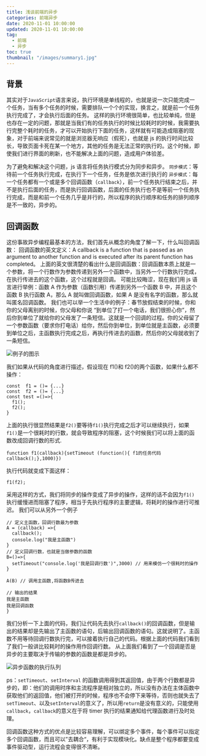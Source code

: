 ```yaml
---
title: 浅谈前端的异步
categories: 前端异步
date: 2020-11-01 10:00:00
updated: 2020-11-01 10:00:00
tag:
  - 前端
  - 异步
toc: true
thumbnail: "/images/summary1.jpg"
---
```


## 背景

其实对于`JavaScript`语言来说，执行环境是单线程的，也就是说一次只能完成一个任务，当有多个任务的时候，需要排队一个个的实现，换言之，就是前一个任务执行完成了，才会执行后面的任务。
这样的执行环境很简单，也比较单纯，但是也存在一定的问题，那就是当我们有的任务执行的时候比较耗时的时候，我需要执行完整个耗时的任务，才可以开始执行下面的任务，这样就有可能造成阻塞的现象，对于前端来说常见的就是浏览器无响应（假死），也就是 js 的执行时间比较长，导致页面卡死在某一个地方，其他的任务是无法正常的执行的。这个时候，即使我们进行界面的刷新，也不能解决上面的问题，造成用户体验差。

<!--more-->

为了避免和解决这个问题，js 语言将任务执行模式分为同步和异步。
`同步模式`：等待前一个任务执行完成，在执行下一个任务，任务是依次进行执行的
`异步模式`：每一个任务都有一个或是多个回调函数（`callback`），前一个任务执行结束之后，并不是执行后面的任务，而是执行回调函数，后面的任务执行也不是等前一个任务执行完成，而是和前一个任务几乎是并行的，所以程序的执行顺序和任务的排列顺序是不一致的，异步的。

## 回调函数

这份事故异步编程最基本的方法，我们首先从概念的角度了解一下，什么叫回调函数：
回调函数的英文定义：A callback is a function that is passed as an argument to another function and is executed after its parent function has completed。
上面的英文很清楚的看出什么是回调函数：回调函数本质上就是一个参数，将一个行数作为参数传递到另外一个函数中，当另外一个行数执行完成，在执行传进去的这个函数，这个过程就是回调。
可能比较晦涩，现在我们用 js 语言进行举例：函数 A 作为参数（函数引用）传递到另外一个函数 B 中，并且这个函数 B 执行函数 A，那么 A 就叫做回调函数，如果 A 是没有名字的函数，那么就叫匿名回调函数。
我们也可以举一个生活中的例子：春节放假结束的时候，你和你的父母离别的时候，你父母和你说 “到单位了打一个电话，我们很担心你”，然后你到单位了就给你的父母发了一条短信。这就是一个回调的过程。你的父母留了一个参数函数（要求你打电话）给你，然后你到单位，到单位就是主函数，必须要到单位之后，主函数执行完成之后，再执行传进去的函数，然后你的父母就收到了一条短信。

![例子的图示](https://upload-images.jianshu.io/upload_images/13681871-f14095524a0fb494.png?imageMogr2/auto-orient/strip%7CimageView2/2/w/1240)

我们如果从代码的角度进行描述，假设现在 f1()和 f2()的两个函数，如果什么都不操作：

```
const  f1 = ()= {...}
const  f2 = ()= {...}
const test =()=>{
  f1();
  f2();
}
```

上面的执行很显然结果是`f2()`要等待`f1()`执行完成之后才可以继续执行，如果`f1()`是一个很耗时的行数，就会导致程序的阻塞，这个时候我们可以将上面的函数改成回调行数的形式.

```
function f1(callback){setTimeout (function(){ f1的任务代码callback();},1000)})
```

执行代码就变成下面这样：

```
f1(f2);
```

采用这样的方式，我们将同步的操作变成了异步的操作，这样的话不会因为`f1()`执行缓慢进而阻塞了程序，相当于先执行程序的主要逻辑，将耗时的操作进行可推迟。
我们可以从另外一个例子

```
// 定义主函数，回调行数最为参数
A = (callback) =>{
  callback();
  console.log("我是主函数")
}
// 定义回调行数，也就是当做参数的函数
B=()=>{
  setTimeout("console.log('我是回调行数')",3000) // 用来模仿一个很耗时的操作
}

A(B) // 调用主函数,将函数B传进去

// 输出的结果
我是主函数
我是回调函数
}
```

我们分析一下上面的代码，我们让代码先去执行`callback()`的回调函数，但是输出的结果却是先输出了主函数的语句，后输出回调函数的语句。这就说明了。主函数不用等待回调行数执行完，可以接着执行自己的代码。根据上面的代码我们看到了我们一般讲比较耗时的操作用作回调行数。
从上面我们看到了一个回调是否是异步的主要取决于传输的参数的函数是都是异步的。

![异步函数的执行队列](https://upload-images.jianshu.io/upload_images/13681871-4734d96c5462f7fb.png?imageMogr2/auto-orient/strip%7CimageView2/2/w/1240)

ps：`setTimeout`、`setInterval` 的函数调用得到其返回值，由于两个行数都是异步的，即：他们的调用时序和主流程序是相对独立的，所以没有办法在主体函数中获取他们的返回值，他们被打开的时候，程序也不会停下来等待，否则也就失去了`setTimeout`、以及`setInterval`的意义了，所以用`return`是没有意义的，只能使用`callback`，`callback`的意义在于将 timer 执行的结果通知给代理函数进行及时处理。

回调函数这种方式的优点是比较容易理解，可以绑定多个事件，每个事件可以指定多个回调函数，而且可以”去耦合“，有利于实现模块化。缺点是整个程序都要变成事件驱动型，运行流程会变得很不清晰。
